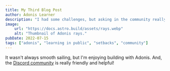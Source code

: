 ```yaml
---
title: My Third Blog Post
author: Adonis Learner
description: "I had some challenges, but asking in the community really helped!"
image:
    url: "https://docs.astro.build/assets/rays.webp"
    alt: "Thumbnail of Adonis rays."
pubDate: 2022-07-15
tags: ["adonis", "learning in public", "setbacks", "community"]
---
```

It wasn't always smooth sailing, but I'm enjoying building with Adonis. And, the [Discord community](https://astro.build/chat) is really friendly and helpful!
